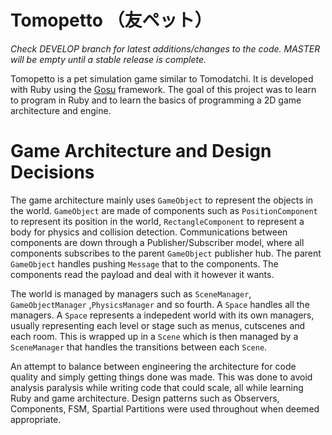 Tomopetto （友ペット）
=========
*Check DEVELOP branch for latest additions/changes to the code. MASTER will be empty until a stable release is complete.*

Tomopetto is a pet simulation game similar to Tomodatchi. It is developed with Ruby using the [Gosu](http://www.libgosu.org/) framework.
The goal of this project was to learn to program in Ruby and to learn the basics of programming a 2D game architecture and engine.

Game Architecture and Design Decisions
=========
The game architecture mainly uses `GameObject` to represent the objects in the world. `GameObject` are made of components such as
`PositionComponent` to represent its position in the world, `RectangleComponent` to represent a body for physics and collision
detection. Communications between components are down through a Publisher/Subscriber model, where all components subscribes to
the parent `GameObject` publisher hub. The parent `GameObject` handles pushing `Message` that to the components. The components
read the payload and deal with it however it wants.

The world is managed by managers such as `SceneManager`, `GameObjectManager` ,`PhysicsManager` and so fourth. A `Space` handles
all the managers. A `Space` represents a indepedent world with its own managers, usually representing each level or stage such
as menus, cutscenes and each room. This is wrapped up in a `Scene` which is then managed by a `SceneManager` that handles the
transitions between each `Scene`.

An attempt to balance between engineering the architecture for code quality and simply getting things done was made. This was 
done to avoid analysis paralysis while writing code that could scale, all while learning Ruby and game architecture. Design
patterns such as Observers, Components, FSM, Spartial Partitions were used throughout when deemed appropriate.
